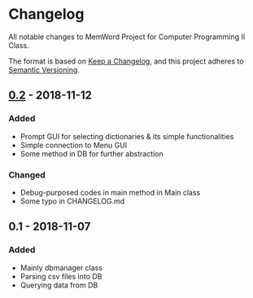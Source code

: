 # Changelog
All notable changes to MemWord Project for Computer Programming II Class.

The format is based on [Keep a Changelog](https://keepachangelog.com/en/1.0.0/),
and this project adheres to [Semantic Versioning](https://semver.org/spec/v2.0.0.html).

## [0.2] - 2018-11-12
### Added
- Prompt GUI for selecting dictionaries & its simple functionalities
- Simple connection to Menu GUI
- Some method in DB for further abstraction

### Changed
- Debug-purposed codes in main method in Main class
- Some typo in CHANGELOG.md

## 0.1 - 2018-11-07
### Added
- Mainly dbmanager class
- Parsing csv files into DB
- Querying data from DB

[0.2]: https://github.com/MariAli-Lover/MemWord/compare/a8b9ac2...master
